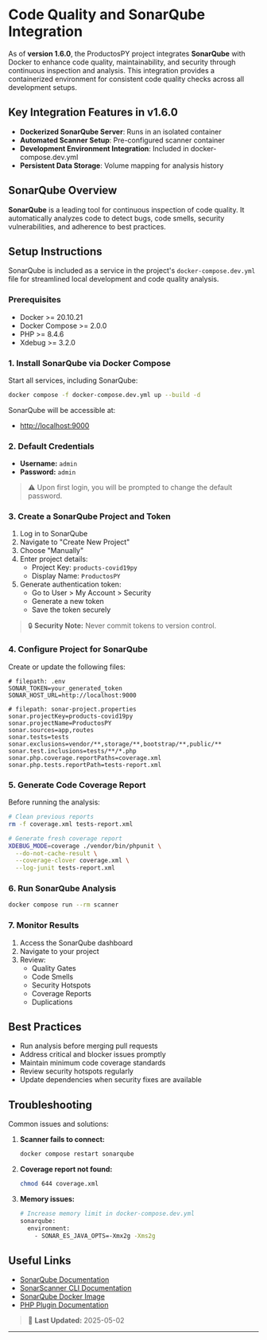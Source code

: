 # Code Quality and SonarQube Integration

As of **version 1.6.0**, the ProductosPY project integrates **SonarQube** with Docker to enhance code quality, maintainability, and security through continuous inspection and analysis. This integration provides a containerized environment for consistent code quality checks across all development setups.

## Key Integration Features in v1.6.0

- **Dockerized SonarQube Server**: Runs in an isolated container
- **Automated Scanner Setup**: Pre-configured scanner container
- **Development Environment Integration**: Included in docker-compose.dev.yml
- **Persistent Data Storage**: Volume mapping for analysis history

## SonarQube Overview

**SonarQube** is a leading tool for continuous inspection of code quality. It automatically analyzes code to detect bugs, code smells, security vulnerabilities, and adherence to best practices.

## Setup Instructions

SonarQube is included as a service in the project's `docker-compose.dev.yml` file for streamlined local development and code quality analysis.

### Prerequisites

- Docker >= 20.10.21
- Docker Compose >= 2.0.0
- PHP >= 8.4.6
- Xdebug >= 3.2.0

### 1. Install SonarQube via Docker Compose

Start all services, including SonarQube:

```bash
docker compose -f docker-compose.dev.yml up --build -d
```

SonarQube will be accessible at:
- [http://localhost:9000](http://localhost:9000)

### 2. Default Credentials

- **Username:** `admin`
- **Password:** `admin`

> ⚠️ Upon first login, you will be prompted to change the default password.

### 3. Create a SonarQube Project and Token

1. Log in to SonarQube
2. Navigate to "Create New Project"
3. Choose "Manually"
4. Enter project details:
   - Project Key: `products-covid19py`
   - Display Name: `ProductosPY`
5. Generate authentication token:
   - Go to User > My Account > Security
   - Generate a new token
   - Save the token securely

> 🔒 **Security Note:** Never commit tokens to version control.

### 4. Configure Project for SonarQube

Create or update the following files:

```env
# filepath: .env
SONAR_TOKEN=your_generated_token
SONAR_HOST_URL=http://localhost:9000
```

```properties
# filepath: sonar-project.properties
sonar.projectKey=products-covid19py
sonar.projectName=ProductosPY
sonar.sources=app,routes
sonar.tests=tests
sonar.exclusions=vendor/**,storage/**,bootstrap/**,public/**
sonar.test.inclusions=tests/**/*.php
sonar.php.coverage.reportPaths=coverage.xml
sonar.php.tests.reportPath=tests-report.xml
```

### 5. Generate Code Coverage Report

Before running the analysis:

```bash
# Clean previous reports
rm -f coverage.xml tests-report.xml

# Generate fresh coverage report
XDEBUG_MODE=coverage ./vendor/bin/phpunit \
  --do-not-cache-result \
  --coverage-clover coverage.xml \
  --log-junit tests-report.xml
```

### 6. Run SonarQube Analysis

```bash
docker compose run --rm scanner
```

### 7. Monitor Results

1. Access the SonarQube dashboard
2. Navigate to your project
3. Review:
   - Quality Gates
   - Code Smells
   - Security Hotspots
   - Coverage Reports
   - Duplications

## Best Practices

- Run analysis before merging pull requests
- Address critical and blocker issues promptly
- Maintain minimum code coverage standards
- Review security hotspots regularly
- Update dependencies when security fixes are available

## Troubleshooting

Common issues and solutions:

1. **Scanner fails to connect:**
   ```bash
   docker compose restart sonarqube
   ```

2. **Coverage report not found:**
   ```bash
   chmod 644 coverage.xml
   ```

3. **Memory issues:**
   ```bash
   # Increase memory limit in docker-compose.dev.yml
   sonarqube:
     environment:
       - SONAR_ES_JAVA_OPTS=-Xmx2g -Xms2g
   ```

## Useful Links

- [SonarQube Documentation](https://docs.sonarqube.org/latest/)
- [SonarScanner CLI Documentation](https://docs.sonarqube.org/latest/analysis/scan/sonarscanner/)
- [SonarQube Docker Image](https://hub.docker.com/_/sonarqube)
- [PHP Plugin Documentation](https://docs.sonarqube.org/latest/analysis/languages/php/)

> 📅 **Last Updated:** 2025-05-02

---
